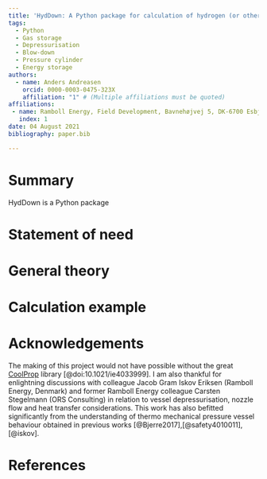 ```yaml
---
title: 'HydDown: A Python package for calculation of hydrogen (or other gas) pressure vessel filling and discharge'
tags:
  - Python
  - Gas storage
  - Depressurisation
  - Blow-down
  - Pressure cylinder
  - Energy storage
authors:
  - name: Anders Andreasen
    orcid: 0000-0003-0475-323X
    affiliation: "1" # (Multiple affiliations must be quoted)
affiliations:
 - name: Ramboll Energy, Field Development, Bavnehøjvej 5, DK-6700 Esbjerg, Denmark
   index: 1
date: 04 August 2021
bibliography: paper.bib

---
```


# Summary
HydDown is a Python package 

# Statement of need


# General theory


# Calculation example


# Acknowledgements
The making of this project would not have possible without the great [CoolProp](http://www.coolprop.org/) library [@doi:10.1021/ie4033999]. I am also thankful for enlightning discussions with colleague Jacob Gram Iskov Eriksen (Ramboll Energy, Denmark) and former Ramboll Energy colleague Carsten Stegelmann (ORS Consulting) in relation to vessel depressurisation, nozzle flow and heat transfer considerations. This work has also befitted significantly from the understanding of thermo mechanical pressure vessel behaviour obtained in previous works [@Bjerre2017],[@safety4010011],[@iskov]. 

# References